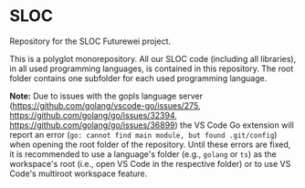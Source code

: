 # SLOC

Repository for the SLOC Futurewei project.

This is a polyglot monorepository.
All our SLOC code (including all libraries), in all used programming languages, is contained in this repository.
The root folder contains one subfolder for each used programming language.

**Note:** Due to issues with the gopls language server (https://github.com/golang/vscode-go/issues/275, https://github.com/golang/go/issues/32394, https://github.com/golang/go/issues/36899) the VS Code Go extension will report an error (`go: cannot find main module, but found .git/config`) when opening the root folder of the repository.
Until these errors are fixed, it is recommended to use a language's folder (e.g., `golang` or `ts`) as the workspace's root (i.e., open VS Code in the respective folder) or to use VS Code's multiroot workspace feature.
